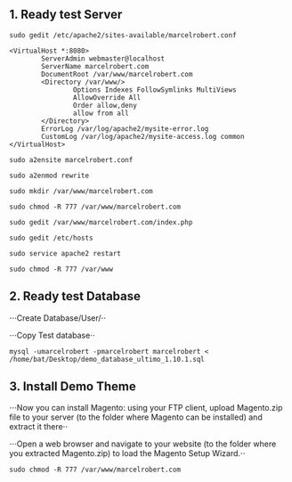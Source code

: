 ## 1. Ready test Server

`sudo gedit /etc/apache2/sites-available/marcelrobert.conf`

```
<VirtualHost *:8080>
        ServerAdmin webmaster@localhost
        ServerName marcelrobert.com
        DocumentRoot /var/www/marcelrobert.com
        <Directory /var/www/>
                Options Indexes FollowSymlinks MultiViews
                AllowOverride All
                Order allow,deny
                allow from all
        </Directory>
        ErrorLog /var/log/apache2/mysite-error.log
        CustomLog /var/log/apache2/mysite-access.log common
</VirtualHost>
```

`sudo a2ensite marcelrobert.conf`

`sudo a2enmod rewrite`

`sudo mkdir /var/www/marcelrobert.com`

`sudo chmod -R 777 /var/www/marcelrobert.com`

`sudo gedit /var/www/marcelrobert.com/index.php`

`sudo gedit /etc/hosts`

`sudo service apache2 restart`

`sudo chmod -R 777 /var/www`

## 2. Ready test Database

⋅⋅⋅Create Database/User/⋅⋅

⋅⋅⋅Copy Test database⋅⋅

`mysql -umarcelrobert -pmarcelrobert marcelrobert < /home/bat/Desktop/demo_database_ultimo_1.10.1.sql`

## 3. Install Demo Theme

⋅⋅⋅Now you can install Magento: using your FTP client, upload Magento.zip file to your server (to the folder where Magento can be installed) and extract it there⋅⋅

⋅⋅⋅Open a web browser and navigate to your website (to the folder where you extracted Magento.zip) to load the Magento Setup Wizard.⋅⋅

`sudo chmod -R 777 /var/www/marcelrobert.com`